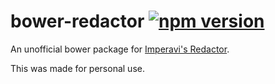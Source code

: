 bower-redactor [![npm version](https://badge.fury.io/js/bower-redactor.svg)](http://badge.fury.io/js/bower-redactor)
==============

An unofficial bower package for [Imperavi's Redactor](http://imperavi.com/redactor/).

This was made for personal use.
